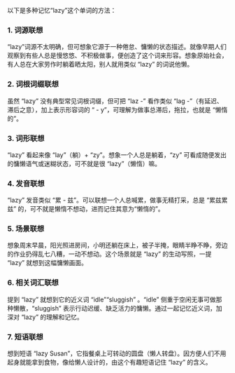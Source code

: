以下是多种记忆“lazy”这个单词的方法：
### 1. 词源联想
“lazy”词源不太明确，但可想象它源于一种倦怠、慵懒的状态描述。就像早期人们观察到有些人总是慢悠悠、不积极做事，便创造了这个词来形容。想象原始社会，有人总在大家劳作时躺着晒太阳，别人就用类似 “lazy” 的词说他懒。
### 2. 词根词缀联想
虽然 “lazy” 没有典型常见词根词缀，但可把 “laz -” 看作类似 “lag -”（有延迟、滞后之意），加上表示形容词的 “ - y”，可理解为做事总滞后，拖拉，也就是 “懒惰的”。
### 3. 词形联想
“lazy” 看起来像 “lay”（躺）+ “zy”。想象一个人总是躺着，“zy” 可看成随便发出的慵懒语气或迷糊状态，可不就是很 “lazy”（懒惰）嘛。
### 4. 发音联想
“lazy” 发音类似 “累 - 兹”。可以联想一个人总喊累，做事无精打采，总是 “累兹累兹” 的，可不就是懒惰不想动，进而记住其意为“懒惰的”。
### 5. 场景联想
想象周末早晨，阳光照进房间，小明还躺在床上，被子半掩，眼睛半睁不睁，旁边的作业扔得乱七八糟，一动不想动。这个场景就是 “lazy” 的生动写照，一提 “lazy” 就想到这幅慵懒画面。
### 6. 相关词汇联想
提到 “lazy” 就想到它的近义词 “idle”“sluggish” 。“idle” 侧重于空闲无事可做那种懒散，“sluggish” 表示行动迟缓、缺乏活力的慵懒。通过一起记忆近义词，加深对 “lazy” 的理解和记忆。
### 7. 短语联想
想到短语 “lazy Susan”，它指餐桌上可转动的圆盘（懒人转盘）。因方便人们不用起身就能拿到食物，像给懒人设计的，由这个有趣短语记住 “lazy” 的含义。 